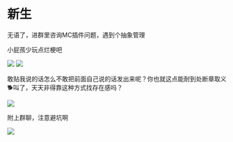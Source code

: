 # 新生

无语了，进群里咨询MC插件问题，遇到个抽象管理

小屁孩少玩点烂梗吧

![](/others/新生/1.jpg)
![](/others/新生/2.png)

敢贴我说的话怎么不敢把前面自己说的话发出来呢？你也就这点能耐到处断章取义🐕叫了，天天非得靠这种方式找存在感吗？

![](/others/新生/3.png)

附上群聊，注意避坑啊

![](/others/新生/群.jpg)